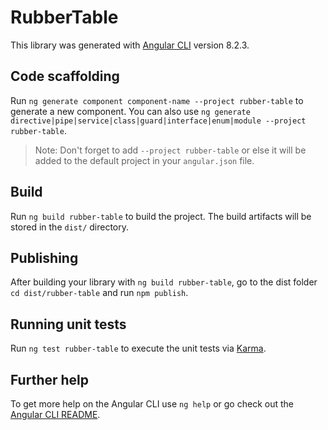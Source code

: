 # RubberTable

This library was generated with [Angular CLI](https://github.com/angular/angular-cli) version 8.2.3.

## Code scaffolding

Run `ng generate component component-name --project rubber-table` to generate a new component. You can also use `ng generate directive|pipe|service|class|guard|interface|enum|module --project rubber-table`.
> Note: Don't forget to add `--project rubber-table` or else it will be added to the default project in your `angular.json` file. 

## Build

Run `ng build rubber-table` to build the project. The build artifacts will be stored in the `dist/` directory.

## Publishing

After building your library with `ng build rubber-table`, go to the dist folder `cd dist/rubber-table` and run `npm publish`.

## Running unit tests

Run `ng test rubber-table` to execute the unit tests via [Karma](https://karma-runner.github.io).

## Further help

To get more help on the Angular CLI use `ng help` or go check out the [Angular CLI README](https://github.com/angular/angular-cli/blob/master/README.md).
